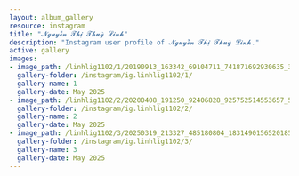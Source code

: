 ```yaml
---
layout: album_gallery
resource: instagram
title: "𝓝𝓰𝓾𝔂𝓮̂̃𝓷 𝓣𝓱𝓲̣ 𝓣𝓱𝓾𝔂̀ 𝓛𝓲𝓷𝓱"
description: "Instagram user profile of 𝓝𝓰𝓾𝔂𝓮̂̃𝓷 𝓣𝓱𝓲̣ 𝓣𝓱𝓾𝔂̀ 𝓛𝓲𝓷𝓱."
active: gallery
images: 
- image_path: /linhlig1102/1/20190913_163342_69104711_741871692930635_3799131313269528585_n.jpg
  gallery-folder: /instagram/ig.linhlig1102/1/
  gallery-name: 1
  gallery-date: May 2025
- image_path: /linhlig1102/2/20200408_191250_92406828_925752514553657_539263297467883325_n.jpg
  gallery-folder: /instagram/ig.linhlig1102/2/
  gallery-name: 2
  gallery-date: May 2025
- image_path: /linhlig1102/3/20250319_213327_485180804_18314901565201852_1185803265122263433_n.jpg
  gallery-folder: /instagram/ig.linhlig1102/3/
  gallery-name: 3
  gallery-date: May 2025
---
```

